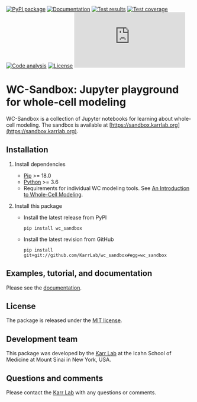 [![PyPI package](https://img.shields.io/pypi/v/wc_sandbox.svg)](https://pypi.python.org/pypi/wc_sandbox)
[![Documentation](https://readthedocs.org/projects/wc_sandbox/badge/?version=latest)](https://docs.karrlab.org/wc_sandbox)
[![Test results](https://circleci.com/gh/KarrLab/wc_sandbox.svg?style=shield)](https://circleci.com/gh/KarrLab/wc_sandbox)
[![Test coverage](https://coveralls.io/repos/github/KarrLab/wc_sandbox/badge.svg)](https://coveralls.io/github/KarrLab/wc_sandbox)
[![Code analysis](https://api.codeclimate.com/v1/badges/c8e5e44b6d9b957ef0ec/maintainability)](https://codeclimate.com/github/KarrLab/wc_sandbox)
[![License](https://img.shields.io/github/license/KarrLab/wc_sandbox.svg)](LICENSE)
![Analytics](https://ga-beacon.appspot.com/UA-86759801-1/wc_sandbox/README.md?pixel)


# WC-Sandbox: Jupyter playground for whole-cell modeling

WC-Sandbox is a collection of Jupyter notebooks for learning about whole-cell modeling. The sandbox is available at [https://sandbox.karrlab.org](https://sandbox.karrlab.org).

## Installation
1. Install dependencies

    * [Pip](https://pip.pypa.io) >= 18.0
    * [Python](https://www.python.org) >= 3.6
    * Requirements for individual WC modeling tools. See [An Introduction to Whole-Cell Modeling](http://docs.karrlab.org/intro_to_wc_modeling/master/0.0.1/installation.html).

2. Install this package 

    * Install the latest release from PyPI
      ```
      pip install wc_sandbox
      ```

    * Install the latest revision from GitHub
      ```
      pip install git+git://github.com/KarrLab/wc_sandbox#egg=wc_sandbox
      ```

## Examples, tutorial, and documentation
Please see the [documentation](https://docs.karrlab.org/wc_sandbox).

## License
The package is released under the [MIT license](LICENSE).

## Development team
This package was developed by the [Karr Lab](https://www.karrlab.org) at the Icahn School of Medicine at Mount Sinai in New York, USA.

## Questions and comments
Please contact the [Karr Lab](https://www.karrlab.org) with any questions or comments.
